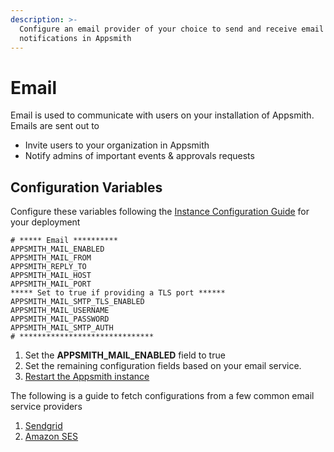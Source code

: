 ```yaml
---
description: >-
  Configure an email provider of your choice to send and receive email
  notifications in Appsmith
---
```


# Email

Email is used to communicate with users on your installation of Appsmith. Emails are sent out to

* Invite users to your organization in Appsmith
* Notify admins of important events & approvals requests

## Configuration Variables

Configure these variables following the [Instance Configuration Guide](../) for your deployment

```text
# ***** Email **********
APPSMITH_MAIL_ENABLED
APPSMITH_MAIL_FROM
APPSMITH_REPLY_TO
APPSMITH_MAIL_HOST
APPSMITH_MAIL_PORT
***** Set to true if providing a TLS port ******
APPSMITH_MAIL_SMTP_TLS_ENABLED
APPSMITH_MAIL_USERNAME
APPSMITH_MAIL_PASSWORD
APPSMITH_MAIL_SMTP_AUTH
# ******************************
```

1. Set the **APPSMITH\_MAIL\_ENABLED** field to true
2. Set the remaining configuration fields based on your email service. 
3. [Restart the Appsmith instance](../)

The following is a guide to fetch configurations from a few common email service providers

1. [Sendgrid](sendgrid.md)
2. [Amazon SES](amazon-ses.md)

